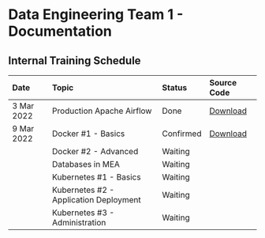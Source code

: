 # Data Engineering Team 1 - Documentation

## Internal Training Schedule

| Date       | Topic                                  | Status    | Source Code                                                                                    |
| :--------- | :------------------------------------- | :-------- | :--------------------------------------------------------------------------------------------- |
| 3 Mar 2022 | Production Apache Airflow              | Done      | [Download](https://drive.google.com/file/d/1PVZdSD7WTVDDj8IbSGrGZQxav0Jpjgwm/view?usp=sharing) |
| 9 Mar 2022 | Docker #1 - Basics                     | Confirmed | [Download](https://drive.google.com/file/d/1W1NKMCm_eEq_zDuXHahn7f-BLVF5e87B/view?usp=sharing) |
|            | Docker #2 - Advanced                   | Waiting   |                                                                                                |
|            | Databases in MEA                       | Waiting   |                                                                                                |
|            | Kubernetes #1 - Basics                 | Waiting   |                                                                                                |
|            | Kubernetes #2 - Application Deployment | Waiting   |                                                                                                |
|            | Kubernetes #3 - Administration         | Waiting   |                                                                                                |

